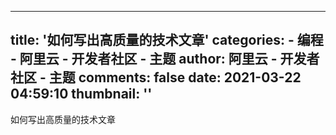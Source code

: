
---
title: '如何写出高质量的技术文章'
categories: 
    - 编程
    - 阿里云 - 开发者社区 - 主题
author: 阿里云 - 开发者社区 - 主题
comments: false
date: 2021-03-22 04:59:10
thumbnail: ''
---

<div>   
如何写出高质量的技术文章  
</div>
            